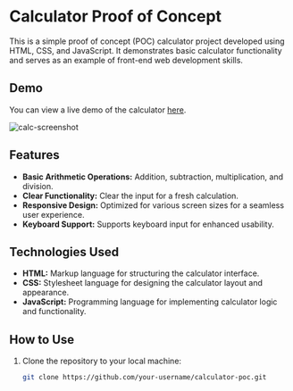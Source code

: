 # Calculator Proof of Concept

This is a simple proof of concept (POC) calculator project developed using HTML, CSS, and JavaScript. It demonstrates basic calculator functionality and serves as an example of front-end web development skills.

## Demo

<!-- You can view a live demo of the calculator [here](https://polite-dragon-f29c69.netlify.app)-->
You can view a live demo of the calculator <a href="https://polite-dragon-f29c69.netlify.app" target="_blank">here</a>.

![calc-screenshot](https://github.com/Akshithpulishetti/calculator-poc/assets/167102177/952e720c-e813-404a-be46-cad8b90fdfdb)

## Features

- **Basic Arithmetic Operations:** Addition, subtraction, multiplication, and division.
- **Clear Functionality:** Clear the input for a fresh calculation.
- **Responsive Design:** Optimized for various screen sizes for a seamless user experience.
- **Keyboard Support:** Supports keyboard input for enhanced usability.

## Technologies Used

- **HTML:** Markup language for structuring the calculator interface.
- **CSS:** Stylesheet language for designing the calculator layout and appearance.
- **JavaScript:** Programming language for implementing calculator logic and functionality.

## How to Use

1. Clone the repository to your local machine:

   ```bash
   git clone https://github.com/your-username/calculator-poc.git


